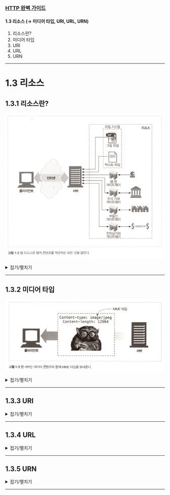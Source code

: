 ### <a href = "../README.md" target="_blank">HTTP 완벽 가이드</a>
#### 1.3 리소스 (→ 미디어 타입, URI, URL, URN) 
1) 리소스란?
2) 미디어 타입
3) URI
4) URL
5) URN

---

# 1.3 리소스

## 1.3.1 리소스란?
![img.png](img/web_resource.png)
<details>
<summary>접기/펼치기</summary>
<div markdown="1">

1. 리소스 : 웹에 컨텐츠를 제공하는 모든 것.
2. 리소스의 종류 : 어떤 종류의 컨텐츠 소스도 리소스가 될 수 있다.
   - 정적 콘텐츠 리소스 : 정적 파일
       - 텍스트 파일, HTML 파일, pdf 파일, 이미지 파일, 동영상 파일, ...
   - 동적 콘텐츠 리소스 : 요청에 따라 데이터를 동적으로 생산해내어 제공되는 프로그램의 반환 데이터
       - 사용자가 누구이고, 어떤 정보를 요청했는지, 언제 요청 했는 지에 따라 다른 데이터 제공

</div>
</details>

---

## 1.3.2 미디어 타입
![content_type.png](img/content_type.png)
<details>
<summary>접기/펼치기</summary>
<div markdown="1">

1. MIME 타입(Multipurpose Internet Mail Extensions)
   - HTTP를 통해 전송되는 데이터 타입을 구분하기 위해 사용
   - 원래 서로 다른 전자메일을 시스템 사이에서 메시지가 오갈 때 생기는 문제점을 해결하기 위해 설계됨
   - 표기법 : 주타입/부타입
     - 예) text/html, text/plain, image/jpeg
2. 웹 브라우저와의 호환
   - 브라우저는 웹 서버로부터 객체를 돌려받을 때, 다룰 수 있는 객체인지 MIME 타입을 통해 확인
   - 대부분 잘 알려진 객체타입 대다수를 다룰 수 있음. (이미지 보여주기, HTML 파일 분석 및 포맷팅, 오디오 파일 재생, ...)

</div>
</details>

---

## 1.3.3 URI
<details>
<summary>접기/펼치기</summary>
<div markdown="1">

1. URI(Uniform Resource Identifier) : 통합 자원 식별자
    - 웹 컨텐츠 자원을 식별하는 방법, 식별자
    - 정보 리소스를 고유하게 식별하고 위치를 지정

2. 종류 : URL, URN
    - 오늘 날 대부분의 웹 컨텐츠는 URL을 통해 식별된다.

</div>
</details>

---

## 1.3.4 URL
<details>
<summary>접기/펼치기</summary>
<div markdown="1">

1. URL(Uniform Resource Locator) : 통합 자원 지시자
    - 통합 자원 지시자
    - 특정 서버의 한 리소스에 대한 구체적인 위치를 서술
    - 리소스가 정확히 어디에 있고, 어떻게 접근할 수 있는 지 알려줌

2. 표준 포맷
   > http://www.ttasjwi.com/images/logo.gif (주의 : 안 들어가짐. 없음)
    - Scheme : 리소스에 접근하기 위해 사용되는 프로토콜. 보통 HTTP 프로토콜
    - 호스트명 : ip 또는 dns 표기법에 의한 서버 주소
    - 리소스 주소 : 해당 웹 서버에서의 리소스 주소

</div>
</details>

---

## 1.3.5 URN
<details>
<summary>접기/펼치기</summary>
<div markdown="1">

1. URN(Uniform Resource Name) : 통합 자원 이름
   - 리소스의 위치에 영향 받지 않는 유일무이한 이름
   - 리소스를 다른 위치로 이동하더라도 동일하게 동작

2. 예시
   > urn:ieft:rfc:2141

3. 실사용?
   - 널리 채택되지 않음
   - 효율적인 동작을 위해 리소스 위치를 분석하기 위한 인프라 자원이 필요하지만, 인프라가 없으므로 채택이 늦어지고 있음
   - URN은 거의 안 쓰이므로, 통상적으로 URL과 URI는 같은 의미로 사용됨.

</div>
</details>

---

